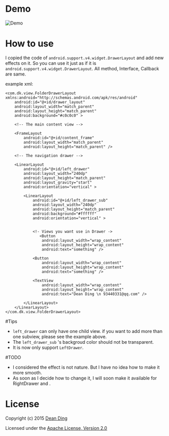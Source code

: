 # Demo
![Demo](https://raw.githubusercontent.com/dkmeteor/Folder-DrawerLayout/master/gif/Folder-DrawerLayout.gif)
# How to use

I copied the code of `android.support.v4.widget.DrawerLayout` and add new effects on it.
So you can use it just as if it is `android.support.v4.widget.DrawerLayout`. All method, Interface, Callback are same.

example xml:

    <com.dk.view.FolderDrawerLayout xmlns:android="http://schemas.android.com/apk/res/android"
        android:id="@+id/drawer_layout"
        android:layout_width="match_parent"
        android:layout_height="match_parent"
        android:background="#c0c0c0" >

        <!-- The main content view -->

        <FrameLayout
            android:id="@+id/content_frame"
            android:layout_width="match_parent"
            android:layout_height="match_parent" />
        
        <!-- The navigation drawer -->
    
        <LinearLayout
            android:id="@+id/left_drawer"
            android:layout_width="240dp"
            android:layout_height="match_parent"
            android:layout_gravity="start"
            android:orientation="vertical" >
    
            <LinearLayout
                android:id="@+id/left_drawer_sub"
                android:layout_width="240dp"
                android:layout_height="match_parent"
                android:background="#ffffff"
                android:orientation="vertical" >
    
    
                <!- Views you want use in Drawer ->
                   <Button
                    android:layout_width="wrap_content"
                    android:layout_height="wrap_content"
                    android:text="something" />

                <Button
                    android:layout_width="wrap_content"
                    android:layout_height="wrap_content"
                    android:text="something" />

                <TextView
                    android:layout_width="wrap_content"
                    android:layout_height="wrap_content"
                    android:text="Dean Ding \n 93440331@qq.com" />
    
            </LinearLayout>
        </LinearLayout>
    </com.dk.view.FolderDrawerLayout>


#Tips
- `left_drawer` can only have one child view. if you want to add more than one subview, please see the example above.
- The `left_drawer_sub` 's backgroud color should not be transparent. 
- It is now only support `LeftDrawer`.

#TODO

- I considered the effect is not nature. But I have no idea how to make it more smooth.
- As soon as I decide how to change it, I will soon make it available for RightDrawer and .

# License
Copyright (c) 2015 [Dean Ding](http://dk-exp.com)

Licensed under the [Apache License, Version 2.0](http://www.apache.org/licenses/LICENSE-2.0.html)